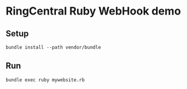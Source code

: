 # RingCentral Ruby WebHook demo


## Setup

```
bundle install --path vendor/bundle
```


## Run

```
bundle exec ruby mywebsite.rb
```
